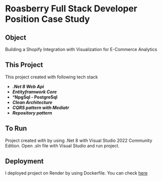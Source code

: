 # Roasberry Full Stack Developer Position Case Study

## Object 

Building a Shopify Integration with Visualization for E-Commerce Analytics

## This Project 

This project created with following tech stack

- ***.Net 8 Web Api***
- ***Entityframwork Core***
- ***NpgSql - PostgreSql**
- ***Clean Architecture***
- ***CQRS pattern with Mediatr***
- ***Repository pattern***

## To Run

Project created with by using .Net 8 with Visual Studio 2022 Community Edition. Open *.sln* file with Visual Studio and run project.

## Deployment

I deployed project on Render by using Dockerfile. You can check [here](https://case-roasberry.onrender.com)